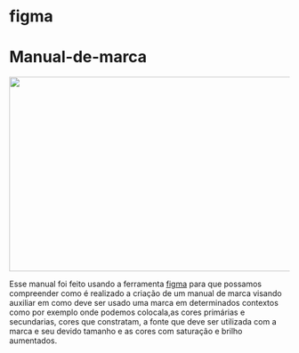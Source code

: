 # figma
# Manual-de-marca

<img src="https://github.com/gabriel-ortolani/Manual-de-marca/blob/main/manual_daMarca.png" width="600" height="350"></img>

Esse manual foi feito usando a ferramenta <a href="https://www.figma.com">figma</a> para que possamos compreender como é realizado a criação de um manual de marca visando auxiliar em como deve ser usado uma marca em determinados contextos como por exemplo onde podemos colocala,as cores primárias e secundarias, cores que constratam, a fonte que deve ser utilizada com a marca e seu devido tamanho e as cores com saturação e brilho aumentados.
 
